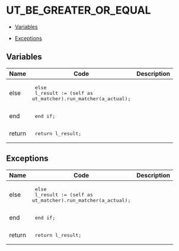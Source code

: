 # UT_BE_GREATER_OR_EQUAL




- [Variables](#variables)

- [Exceptions](#exceptions)




## Variables<a name="variables"></a>

Name | Code | Description
--- | --- | ---
else | <pre>  else<br />    l_result := (self as ut_matcher).run_matcher(a_actual);</pre> | 
end | <pre>  end if;</pre> | 
return | <pre>  return l_result;</pre> | 



## Exceptions<a name="exceptions"></a>

Name | Code | Description
--- | --- | ---
else | <pre>  else<br />    l_result := (self as ut_matcher).run_matcher(a_actual);</pre> | 
end | <pre>  end if;</pre> | 
return | <pre>  return l_result;</pre> | 




 

